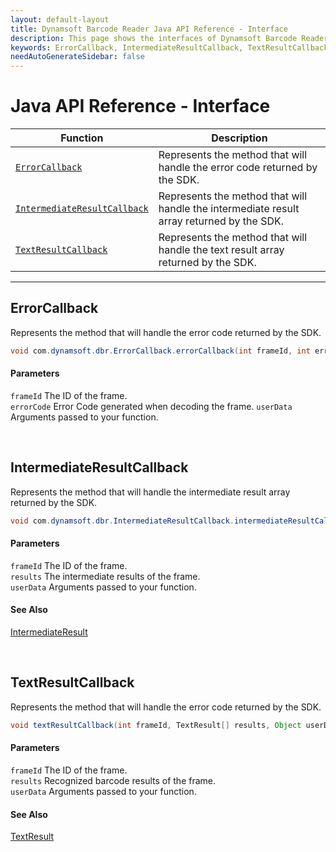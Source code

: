 ```yaml
---
layout: default-layout
title: Dynamsoft Barcode Reader Java API Reference - Interface
description: This page shows the interfaces of Dynamsoft Barcode Reader for Java SDK API Reference.
keywords: ErrorCallback, IntermediateResultCallback, TextResultCallback, interface, api reference, java
needAutoGenerateSidebar: false
---
```



# Java API Reference - Interface

  | Function | Description |
  |----------|-------------|
  | [`ErrorCallback`](#errorcallback) | Represents the method that will handle the error code returned by the SDK. |
  | [`IntermediateResultCallback`](#intermediateresultcallback) | Represents the method that will handle the intermediate result array returned by the SDK. |
  | [`TextResultCallback`](#textresultcallback) | Represents the method that will handle the text result array returned by the SDK. | 
  
---
 




## ErrorCallback
Represents the method that will handle the error code returned by the SDK.

```java
void com.dynamsoft.dbr.ErrorCallback.errorCallback(int frameId, int errorCode, Object userData)	
```   
   
#### Parameters
`frameId` 	The ID of the frame.    
`errorCode` Error Code generated when decoding the frame.
`userData` Arguments passed to your function.

&nbsp;





## IntermediateResultCallback
Represents the method that will handle the intermediate result array returned by the SDK.

```java
void com.dynamsoft.dbr.IntermediateResultCallback.intermediateResultCallback(int frameId, IntermediateResult[] results, Object userData)	
```   
   
#### Parameters
`frameId` 	The ID of the frame.  
`results` The intermediate results of the frame.   
`userData` Arguments passed to your function.   

#### See Also
[IntermediateResult](class/IntermediateResult.md)

&nbsp;





## TextResultCallback
Represents the method that will handle the error code returned by the SDK.

```java
void textResultCallback(int frameId, TextResult[] results, Object userData)
```   
   
#### Parameters
`frameId` The ID of the frame.  
`results` Recognized barcode results of the frame.   
`userData` Arguments passed to your function.

#### See Also
[TextResult](class/TextResult.md)

&nbsp;



